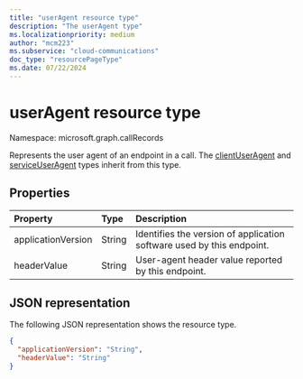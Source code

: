 ```yaml
---
title: "userAgent resource type"
description: "The userAgent type"
ms.localizationpriority: medium
author: "mcm223"
ms.subservice: "cloud-communications"
doc_type: "resourcePageType"
ms.date: 07/22/2024
---
```


# userAgent resource type

Namespace: microsoft.graph.callRecords

Represents the user agent of an endpoint in a call.
The [clientUserAgent](callrecords-clientuseragent.md) and [serviceUserAgent](callrecords-serviceuseragent.md) types inherit from this type.

## Properties

| Property     | Type        | Description |
|:-------------|:------------|:------------|
|applicationVersion|String|Identifies the version of application software used by this endpoint.|
|headerValue|String|User-agent header value reported by this endpoint.|

## JSON representation

The following JSON representation shows the resource type.

<!-- {
  "blockType": "resource",
  "optionalProperties": [

  ],
  "@odata.type": "microsoft.graph.callRecords.userAgent",
  "baseType": null
}-->

```json
{
  "applicationVersion": "String",
  "headerValue": "String"
}
```

<!-- uuid: 16cd6b66-4b1a-43a1-adaf-3a886856ed98
2019-02-04 14:57:30 UTC -->
<!-- {
  "type": "#page.annotation",
  "description": "userAgent resource",
  "keywords": "",
  "section": "documentation",
  "tocPath": ""
}-->
